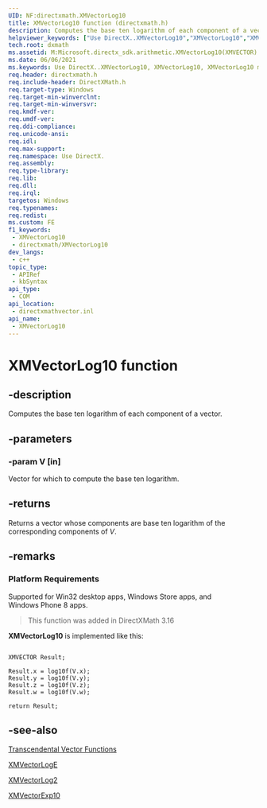 ```yaml
---
UID: NF:directxmath.XMVectorLog10
title: XMVectorLog10 function (directxmath.h)
description: Computes the base ten logarithm of each component of a vector.
helpviewer_keywords: ["Use DirectX..XMVectorLog10","XMVectorLog10","XMVectorLog10 method [DirectX Math Support APIs]","dxmath.xmvectorlog10"]
tech.root: dxmath
ms.assetid: M:Microsoft.directx_sdk.arithmetic.XMVectorLog10(XMVECTOR)
ms.date: 06/06/2021
ms.keywords: Use DirectX..XMVectorLog10, XMVectorLog10, XMVectorLog10 method [DirectX Math Support APIs], dxmath.xmvectorlog10
req.header: directxmath.h
req.include-header: DirectXMath.h
req.target-type: Windows
req.target-min-winverclnt:
req.target-min-winversvr:
req.kmdf-ver:
req.umdf-ver:
req.ddi-compliance:
req.unicode-ansi:
req.idl:
req.max-support:
req.namespace: Use DirectX.
req.assembly:
req.type-library:
req.lib:
req.dll:
req.irql:
targetos: Windows
req.typenames:
req.redist:
ms.custom: FE
f1_keywords:
 - XMVectorLog10
 - directxmath/XMVectorLog10
dev_langs:
 - c++
topic_type:
 - APIRef
 - kbSyntax
api_type:
 - COM
api_location:
 - directxmathvector.inl
api_name:
 - XMVectorLog10
---
```


# XMVectorLog10 function


## -description

Computes the base ten logarithm of each component of a vector.

## -parameters

### -param V [in]

Vector for which to compute the base ten logarithm.

## -returns

Returns a vector whose components are base ten logarithm of the corresponding components of <i>V</i>.

## -remarks

<h3><a id="Platform_Requirements"></a><a id="platform_requirements"></a><a id="PLATFORM_REQUIREMENTS"></a>Platform Requirements</h3>
Supported for Win32 desktop apps, Windows Store apps, and Windows Phone 8 apps.

> This function was added in DirectXMath 3.16


<b>XMVectorLog10</b> is implemented like this:

<pre class="syntax" xml:space="preserve"><code>
XMVECTOR Result;

Result.x = log10f(V.x);
Result.y = log10f(V.y);
Result.z = log10f(V.z);
Result.w = log10f(V.w);

return Result;
</code></pre>

## -see-also

<a href="/windows/desktop/dxmath/ovw-xnamath-reference-functions-vector-transcendental">Transcendental Vector Functions</a>

<a href="/windows/desktop/api/directxmath/nf-directxmath-xmvectorloge">XMVectorLogE</a>

<a href="/windows/desktop/api/directxmath/nf-directxmath-xmvectorlog2">XMVectorLog2</a>

<a href="/windows/desktop/api/directxmath/nf-directxmath-xmvectorexp10">XMVectorExp10</a>
